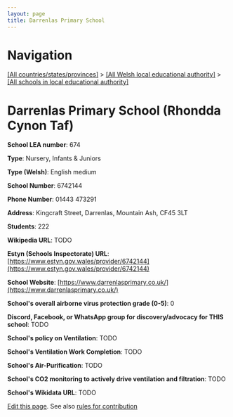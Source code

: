 ```yaml
---
layout: page
title: Darrenlas Primary School
---
```

# Navigation

[[All countries/states/provinces]](../../..) > [[All Welsh local educational authority]](../..) > [[All schools in local educational authority]](..)

# Darrenlas Primary School (Rhondda Cynon Taf)

**School LEA number**: 674

**Type**: Nursery, Infants & Juniors

**Type (Welsh)**: English medium

**School Number**: 6742144

**Phone Number**: 01443 473291

**Address**: Kingcraft Street, Darrenlas, Mountain Ash, CF45 3LT

**Students**: 222

**Wikipedia URL**: TODO

**Estyn (Schools Inspectorate) URL**: [https://www.estyn.gov.wales/provider/6742144](https://www.estyn.gov.wales/provider/6742144)

**School Website**: [https://www.darrenlasprimary.co.uk/](https://www.darrenlasprimary.co.uk/)

**School's overall airborne virus protection grade (0-5)**: 0

**Discord, Facebook, or WhatsApp group for discovery/advocacy for THIS school**: TODO

**School's policy on Ventilation**: TODO

**School's Ventilation Work Completion**: TODO

**School's Air-Purification**: TODO

**School's CO2 monitoring to actively drive ventilation and filtration**: TODO

**School's Wikidata URL**: TODO




[Edit this page](https://github.com/ventilate-schools/Wales/edit/prif/./Rhondda_Cynon_Taf/Darrenlas_Primary_School.md). See also [rules for contribution](../../../contribution-rules/)